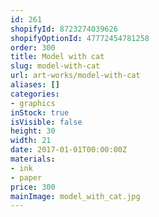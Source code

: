 ```yaml
---
id: 261
shopifyId: 8723274039626
shopifyOptionId: 47772454781258
order: 300
title: Model with cat
slug: model-with-cat
url: art-works/model-with-cat
aliases: []
categories:
- graphics
inStock: true
isVisible: false
height: 30
width: 21
date: 2017-01-01T00:00:00Z
materials:
- ink
- paper
price: 300
mainImage: model_with_cat.jpg
---
```

